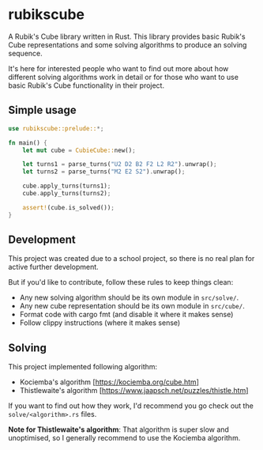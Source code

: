 # rubikscube

A Rubik's Cube library written in Rust.
This library provides basic Rubik's Cube representations and some solving algorithms
to produce an solving sequence.

It's here for interested people who want to find out more about how different solving
algorithms work in detail or for those who want to use basic Rubik's Cube functionality in
their project.

## Simple usage

```rust
use rubikscube::prelude::*;

fn main() {
	let mut cube = CubieCube::new();

	let turns1 = parse_turns("U2 D2 B2 F2 L2 R2").unwrap();
	let turns2 = parse_turns("M2 E2 S2").unwrap();

	cube.apply_turns(turns1);
	cube.apply_turns(turns2);

	assert!(cube.is_solved());
}
```

## Development

This project was created due to a school project, so there is no real plan for
active further development.

But if you'd like to contribute, follow these rules to keep things clean:

- Any new solving algorithm should be its own module in `src/solve/`.
- Any new cube representation should be its own module in `src/cube/`.
- Format code with cargo fmt (and disable it where it makes sense)
- Follow clippy instructions (where it makes sense)

## Solving

This project implemented following algorithm:

- Kociemba's algorithm [https://kociemba.org/cube.htm]
- Thistlewaite's algorithm [https://www.jaapsch.net/puzzles/thistle.htm]

If you want to find out how they work, I'd recommend you go check out the `solve/<algorithm>.rs` files.

**Note for Thistlewaite's algorithm**: That algorithm is super slow and unoptimised, so I generally recommend to
use the Kociemba algorithm.
